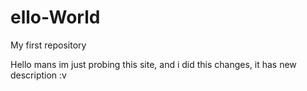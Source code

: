 # ello-World
My first repository

Hello mans im just probing this site, and i did this changes, it has new description :v
